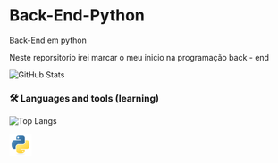 # Back-End-Python
Back-End em python

Neste reporsitorio irei marcar o meu inicio na programação back - end 

![GitHub Stats](https://github-readme-stats.vercel.app/api?username=Hyaga&theme=transparent&bg_color=000&border_color=30A3DC&show_icons=true&icon_color=30A3DC&title_color=E94D5F&text_color=FFF)
### 🛠️ Languages and tools (learning)
![Top Langs](https://github-readme-stats-git-masterrstaa-rickstaa.vercel.app/api/top-langs/?username=Hyaga&layout=compact&bg_color=000&border_color=30A3DC&title_color=E94D5F&text_color=FFF)
<p><img src="https://github.com/devicons/devicon/blob/master/icons/python/python-original.svg" title="Python" alt="Python" width="40" height="40"/>


